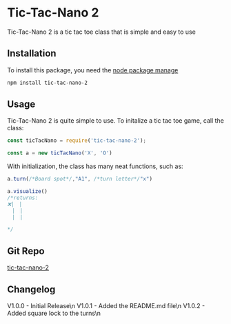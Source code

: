 # Tic-Tac-Nano 2
Tic-Tac-Nano 2 is a tic tac toe class that is simple and easy to use

## Installation
To install this package, you need the [node package manage](http://npmjs.org)
```bash
npm install tic-tac-nano-2
```

## Usage
Tic-Tac-Nano 2 is quite simple to use. To initalize a tic tac toe game, call the class:
```js
const ticTacNano = require('tic-tac-nano-2');

const a = new ticTacNano('X', 'O')
```

With initialization, the class has many neat functions, such as:

```js
a.turn(/*Board spot*/,"A1", /*turn letter*/"x")

a.visualize()
/*returns:
❌|ㅤ|ㅤ
ㅤ|ㅤ|ㅤ
ㅤ|ㅤ|

*/
```

## Git Repo
[tic-tac-nano-2](https://github.com/Bob09113/tic-tac-nano-2)

## Changelog
V1.0.0 - Initial Release\n
V1.0.1 - Added the README.md file\n
V1.0.2 - Added square lock to the turns\n
